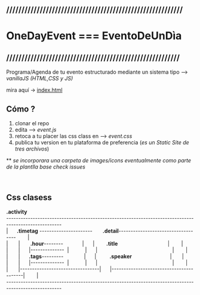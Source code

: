## //////////////////////////////////////////////////////////
# OneDayEvent === EventoDeUnDìa
## /////////////////////////////////////////////////////////

Programa/Agenda de tu evento estructurado mediante un sistema tipo --> *vanillaJS (HTML,CSS y JS)*

mira aqu&iacute; -> [index.html](https://v4ld3rr4m4.github.io/OneDayEvent)
<br>

## C&oacute;mo ?
1.  clonar el  repo
2.  edita --> *event.js*
3.  retoca a tu placer  las css class en  --> *event.css*
4.  publica tu version en tu plataforma de preferencia (*es un Static Site de tres archivos*)



** *se incorporara una carpeta de images/icons eventualmente como parte de la plantlla base check issues*

<br>

## Css clasess

**.activity**
<br>-----------------------------------------------------------------------------------------------------<br>
|&nbsp;&nbsp;&nbsp;&nbsp;&nbsp;&nbsp;**.timetag** ----------------------&nbsp;&nbsp;&nbsp;&nbsp;&nbsp;&nbsp;
**.detail**-----------------------------------&nbsp;&nbsp;&nbsp;&nbsp;&nbsp;&nbsp;&nbsp;&nbsp;|<br>
|&nbsp;&nbsp;&nbsp;&nbsp;&nbsp;&nbsp; | &nbsp;&nbsp;&nbsp;&nbsp;&nbsp;&nbsp;**.hour**--------&nbsp;&nbsp;&nbsp;&nbsp;&nbsp;&nbsp;&nbsp;&nbsp;&nbsp;&nbsp;&nbsp;&nbsp;&nbsp;|&nbsp;&nbsp;&nbsp;&nbsp;&nbsp;&nbsp;|&nbsp;&nbsp;&nbsp;&nbsp;&nbsp;&nbsp;&nbsp;
**.title**&nbsp;&nbsp;&nbsp;&nbsp;&nbsp;&nbsp;&nbsp;&nbsp;&nbsp;&nbsp;&nbsp;&nbsp;&nbsp;&nbsp;&nbsp;&nbsp;&nbsp;&nbsp;&nbsp;&nbsp;&nbsp;&nbsp;&nbsp;&nbsp;&nbsp;&nbsp;&nbsp;&nbsp;&nbsp;&nbsp;&nbsp;&nbsp;&nbsp;&nbsp;|&nbsp;&nbsp;&nbsp;&nbsp;&nbsp;&nbsp;&nbsp; |<br>
|&nbsp;&nbsp;&nbsp;&nbsp;&nbsp;&nbsp; |&nbsp;&nbsp;&nbsp;&nbsp;&nbsp;&nbsp;|--------------&nbsp;&nbsp;|&nbsp;&nbsp;&nbsp;&nbsp;&nbsp;&nbsp;&nbsp;&nbsp;&nbsp;&nbsp;&nbsp;|&nbsp;&nbsp;&nbsp;&nbsp;&nbsp;&nbsp;|&nbsp;&nbsp;&nbsp;&nbsp;&nbsp;&nbsp;&nbsp;&nbsp;&nbsp;&nbsp;&nbsp;&nbsp;&nbsp;&nbsp;&nbsp;&nbsp;&nbsp;&nbsp;&nbsp;&nbsp;&nbsp;&nbsp;&nbsp;&nbsp;&nbsp;&nbsp;&nbsp;&nbsp;&nbsp;&nbsp;&nbsp;&nbsp;&nbsp;&nbsp;&nbsp;&nbsp;&nbsp;&nbsp;&nbsp;&nbsp;&nbsp;&nbsp;&nbsp;&nbsp;&nbsp;&nbsp;&nbsp;&nbsp;&nbsp;&nbsp; |&nbsp;&nbsp;&nbsp;&nbsp;&nbsp;&nbsp;&nbsp; |<br>
|&nbsp;&nbsp;&nbsp;&nbsp;&nbsp;&nbsp; | &nbsp;&nbsp;&nbsp;&nbsp;&nbsp;**.tags**--------- &nbsp;&nbsp;&nbsp;&nbsp;&nbsp;&nbsp;&nbsp;&nbsp;&nbsp;&nbsp;&nbsp;&nbsp;&nbsp;|&nbsp;&nbsp;&nbsp;&nbsp;&nbsp;&nbsp;|&nbsp;&nbsp;&nbsp;&nbsp;&nbsp;&nbsp;&nbsp;&nbsp;
**.speaker**&nbsp;&nbsp;&nbsp;&nbsp;&nbsp;&nbsp;&nbsp;&nbsp;&nbsp;&nbsp;&nbsp;&nbsp;&nbsp;&nbsp;&nbsp;&nbsp;&nbsp;&nbsp;&nbsp;&nbsp;&nbsp;&nbsp;&nbsp;&nbsp;&nbsp;&nbsp;|&nbsp;&nbsp;&nbsp;&nbsp;&nbsp;&nbsp;&nbsp;|<br>
|&nbsp;&nbsp;&nbsp;&nbsp;&nbsp;&nbsp; |&nbsp;&nbsp;&nbsp;&nbsp;&nbsp;&nbsp;|--------------&nbsp;&nbsp;|&nbsp;&nbsp;&nbsp;&nbsp;&nbsp;&nbsp;&nbsp;&nbsp;&nbsp;&nbsp;&nbsp;|&nbsp;&nbsp;&nbsp;&nbsp;&nbsp;&nbsp;|&nbsp;&nbsp;&nbsp;&nbsp;&nbsp;&nbsp;&nbsp;&nbsp;&nbsp;&nbsp;&nbsp;&nbsp;&nbsp;&nbsp;&nbsp;&nbsp;&nbsp;&nbsp;&nbsp;&nbsp;&nbsp;&nbsp;&nbsp;&nbsp;&nbsp;&nbsp;&nbsp;&nbsp;&nbsp;&nbsp;&nbsp;&nbsp;&nbsp;&nbsp;&nbsp;&nbsp;&nbsp;&nbsp;&nbsp;&nbsp;&nbsp;&nbsp;&nbsp;&nbsp;&nbsp;&nbsp;&nbsp;&nbsp;&nbsp;&nbsp; |&nbsp;&nbsp;&nbsp;&nbsp;&nbsp;&nbsp;&nbsp; |<br>
|&nbsp;&nbsp;&nbsp;&nbsp;&nbsp;&nbsp;&nbsp;|---------------------------------|&nbsp;&nbsp;&nbsp;&nbsp;&nbsp;&nbsp;|-----------------------------------------|&nbsp;&nbsp;&nbsp;&nbsp;&nbsp;&nbsp;&nbsp;&nbsp;|<br>
-----------------------------------------------------------------------------------------------------<br>

